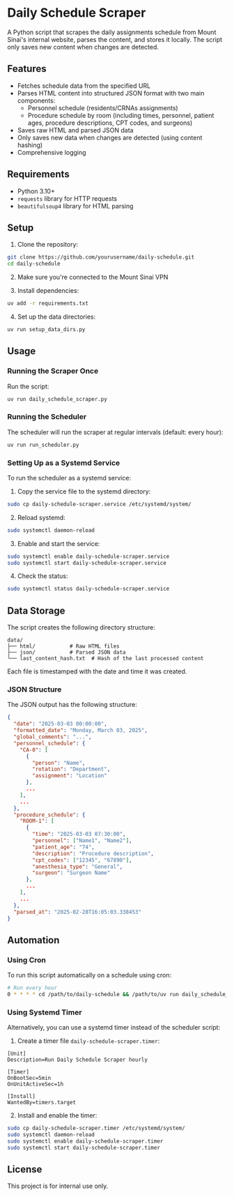 # Daily Schedule Scraper

A Python script that scrapes the daily assignments schedule from Mount Sinai's internal website, parses the content, and stores it locally. The script only saves new content when changes are detected.

## Features

- Fetches schedule data from the specified URL
- Parses HTML content into structured JSON format with two main components:
  - Personnel schedule (residents/CRNAs assignments)
  - Procedure schedule by room (including times, personnel, patient ages, procedure descriptions, CPT codes, and surgeons)
- Saves raw HTML and parsed JSON data
- Only saves new data when changes are detected (using content hashing)
- Comprehensive logging

## Requirements

- Python 3.10+
- `requests` library for HTTP requests
- `beautifulsoup4` library for HTML parsing

## Setup

1. Clone the repository:

```bash
git clone https://github.com/yourusername/daily-schedule.git
cd daily-schedule
```

2. Make sure you're connected to the Mount Sinai VPN

3. Install dependencies:

```bash
uv add -r requirements.txt
```

4. Set up the data directories:

```bash
uv run setup_data_dirs.py
```

## Usage

### Running the Scraper Once

Run the script:

```bash
uv run daily_schedule_scraper.py
```

### Running the Scheduler

The scheduler will run the scraper at regular intervals (default: every hour):

```bash
uv run run_scheduler.py
```

### Setting Up as a Systemd Service

To run the scheduler as a systemd service:

1. Copy the service file to the systemd directory:

```bash
sudo cp daily-schedule-scraper.service /etc/systemd/system/
```

2. Reload systemd:

```bash
sudo systemctl daemon-reload
```

3. Enable and start the service:

```bash
sudo systemctl enable daily-schedule-scraper.service
sudo systemctl start daily-schedule-scraper.service
```

4. Check the status:

```bash
sudo systemctl status daily-schedule-scraper.service
```

## Data Storage

The script creates the following directory structure:

```
data/
├── html/           # Raw HTML files
├── json/           # Parsed JSON data
└── last_content_hash.txt  # Hash of the last processed content
```

Each file is timestamped with the date and time it was created.

### JSON Structure

The JSON output has the following structure:

```json
{
  "date": "2025-03-03 00:00:00",
  "formatted_date": "Monday, March 03, 2025",
  "global_comments": "...",
  "personnel_schedule": {
    "CA-0": [
      {
        "person": "Name",
        "rotation": "Department",
        "assignment": "Location"
      },
      ...
    ],
    ...
  },
  "procedure_schedule": {
    "ROOM-1": [
      {
        "time": "2025-03-03 07:30:00",
        "personnel": ["Name1", "Name2"],
        "patient_age": "74",
        "description": "Procedure description",
        "cpt_codes": ["12345", "67890"],
        "anesthesia_type": "General",
        "surgeon": "Surgeon Name"
      },
      ...
    ],
    ...
  },
  "parsed_at": "2025-02-28T16:05:03.338453"
}
```

## Automation

### Using Cron

To run this script automatically on a schedule using cron:

```bash
# Run every hour
0 * * * * cd /path/to/daily-schedule && /path/to/uv run daily_schedule_scraper.py
```

### Using Systemd Timer

Alternatively, you can use a systemd timer instead of the scheduler script:

1. Create a timer file `daily-schedule-scraper.timer`:

```
[Unit]
Description=Run Daily Schedule Scraper hourly

[Timer]
OnBootSec=5min
OnUnitActiveSec=1h

[Install]
WantedBy=timers.target
```

2. Install and enable the timer:

```bash
sudo cp daily-schedule-scraper.timer /etc/systemd/system/
sudo systemctl daemon-reload
sudo systemctl enable daily-schedule-scraper.timer
sudo systemctl start daily-schedule-scraper.timer
```

## License

This project is for internal use only. 